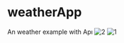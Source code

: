 # weatherApp
An weather example with Apı
![2](https://user-images.githubusercontent.com/20437909/141699749-64b12fed-f593-42e2-87e6-107d53be4fee.png)
![1](https://user-images.githubusercontent.com/20437909/141699751-93a54c6e-7660-4e0e-8ee8-68242641d213.png)
